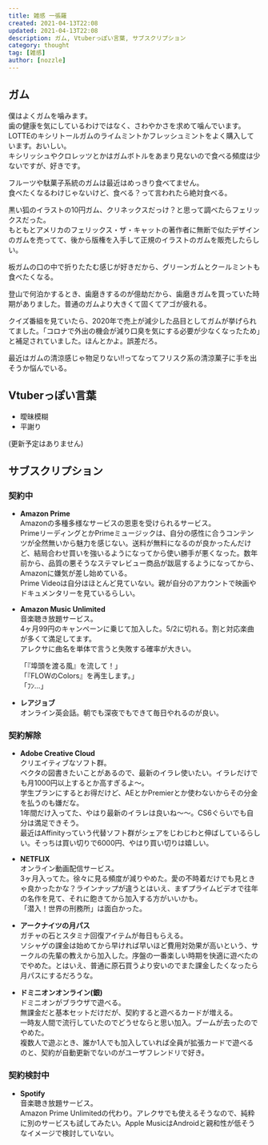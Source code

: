 ```yaml
---
title: 雑感 一張羅
created: 2021-04-13T22:08
updated: 2021-04-13T22:08
description: ガム, Vtuberっぽい言葉, サブスクリプション
category: thought
tag: [雑感]
author: [nozzle]
---
```


## ガム
僕はよくガムを噛みます。  
歯の健康を気にしているわけではなく、さわやかさを求めて噛んでいます。  
LOTTEのキシリトールガムのライムミントかフレッシュミントをよく購入しています。おいしい。  
キシリッシュやクロレッツとかはガムボトルをあまり見ないので食べる頻度は少ないですが、好きです。  

フルーツや駄菓子系統のガムは最近はめっきり食べてません。  
食べたくなるわけじゃないけど、食べる？って言われたら絶対食べる。  

黒い狐のイラストの10円ガム、クリネックスだっけ？と思って調べたらフェリックスだった。  
もともとアメリカのフェリックス・ザ・キャットの著作者に無断で似たデザインのガムを売ってて、後から版権を入手して正規のイラストのガムを販売したらしい。  

板ガムの口の中で折りたたむ感じが好きだから、グリーンガムとクールミントも食べたくなる。

登山で何泊かするとき、歯磨きするのが億劫だから、歯磨きガムを買っていた時期がありました。普通のガムより大きくて固くてアゴが疲れる。  

クイズ番組を見ていたら、2020年で売上が減少した品目としてガムが挙げられてました。「コロナで外出の機会が減り口臭を気にする必要が少なくなったため」と補足されていました。ほんとかよ。誤差だろ。  

最近はガムの清涼感じゃ物足りない!!ってなってフリスク系の清涼菓子に手を出そうか悩んでいる。  

## Vtuberっぽい言葉
- 曖昧模糊  
- 平謝り  
  
(更新予定はありません)

## サブスクリプション
### 契約中
* **Amazon Prime**  
  Amazonの多種多様なサービスの恩恵を受けられるサービス。  
  PrimeリーディングとかPrimeミュージックは、自分の感性に合うコンテンツが全然無いから魅力を感じない。送料が無料になるのが良かったんだけど、結局合わせ買いを強いるようになってから使い勝手が悪くなった。数年前から、品質の悪そうなステマレビュー商品が跋扈するようになってから、Amazonに嫌気が差し始めている。  
  Prime Videoは自分はほとんど見ていない。親が自分のアカウントで映画やドキュメンタリーを見ているらしい。  
* **Amazon Music Unlimited**  
  音楽聴き放題サービス。  
  4ヶ月99円のキャンペーンに乗じて加入した。5/2に切れる。割と対応楽曲が多くて満足してます。  
  アレクサに曲名を単体で言うと失敗する確率が大きい。  
  
  「『埠頭を渡る風』を流して！」  
  「『FLOWのColors』を再生します。」  
  「ﾌﾝ...」

* **レアジョブ**  
  オンライン英会話。朝でも深夜でもできて毎日やれるのが良い。  

### 契約解除
* **Adobe Creative Cloud**  
  クリエイティブなソフト群。  
  ベクタの図書きたいことがあるので、最新のイラレ使いたい。イラレだけでも月1000円以上するとか高すぎるよ～。  
  学生プランにするとお得だけど、AEとかPremierとか使わないからその分金を払うのも嫌だな。  
  1年間だけ入ってた、やはり最新のイラレは良いね～～。CS6ぐらいでも自分は満足できそう。  
  最近はAffinityっていう代替ソフト群がシェアをじわじわと伸ばしているらしい。そっちは買い切りで6000円、やはり買い切りは嬉しい。  

* **NETFLIX**  
  オンライン動画配信サービス。  
  3ヶ月入ってた。徐々に見る頻度が減りやめた。愛の不時着だけでも見ときゃ良かったかな？ラインナップが違うとはいえ、まずプライムビデオで往年の名作を見て、それに飽きてから加入する方がいいかも。  
  「潜入！世界の刑務所」は面白かった。  

* **アークナイツの月パス**  
  ガチャの石とスタミナ回復アイテムが毎日もらえる。  
  ソシャゲの課金は始めてから早ければ早いほど費用対効果が高いという、サークルの先輩の教えから加入した。序盤の一番楽しい時期を快適に遊べたのでやめた。とはいえ、普通に原石買うより安いのでまた課金したくなったら月パスにするだろうな。  

* **ドミニオンオンライン(銀)**  
  ドミニオンがブラウザで遊べる。  
  無課金だと基本セットだけだが、契約すると遊べるカードが増える。  
  一時友人間で流行していたのでどうせならと思い加入。ブームが去ったのでやめた。  
  複数人で遊ぶとき、誰か1人でも加入していれば全員が拡張カードで遊べるのと、契約が自動更新でないのがユーザフレンドリで好き。  


### 契約検討中
* **Spotify**  
  音楽聴き放題サービス。  
  Amazon Prime Unlimitedの代わり。アレクサでも使えるそうなので、純粋に別のサービスも試してみたい。Apple MusicはAndroidと親和性が低そうなイメージで検討していない。



